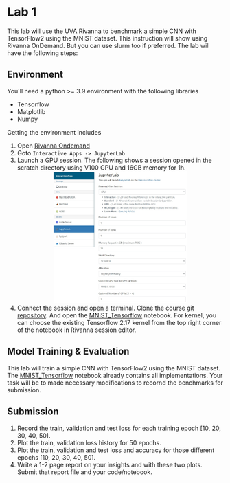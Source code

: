 # Lab 1

This lab will use the UVA Rivanna to benchmark a simple CNN with TensorFlow2 using the MNIST dataset. This instruction will show using Rivanna OnDemand. But you can use slurm too if preferred. The lab will have the following steps:

## Environment

You'll need a python >= 3.9 environment with the following libraries

* Tensorflow
* Matplotlib
* Numpy

Getting the environment includes

1. Open [Rivanna Ondemand](https://ood.hpc.virginia.edu/pun/sys/dashboard)
2. Goto `Interactive Apps -> JupyterLab`
3. Launch a GPU session. The following shows a session opened in the scratch directory using V100 GPU and 16GB memory for 1h. <div align="center"> <img src='./rivanna%20ondemand.jpg' width='65%' /> </div>
4. Connect the session and open a terminal. Clone the course [git repository](https://github.com/UVA-MLSys/DS7406-Spring-2025). And open the [MNIST_Tensorflow](./MNIST_TensorFlow.ipynb) notebook. For kernel, you can choose the existing Tensorflow 2.17 kernel from the top right corner of the notebook in Rivanna session editor.

## Model Training & Evaluation

This lab will train a simple CNN with TensorFlow2 using the MNIST dataset. The [MNIST_Tensorflow](./MNIST_TensorFlow.ipynb) notebook already contains all implementations. Your task will be to made necessary modifications to recornd the benchmarks for submission.

## Submission

1. Record the train, validation and test loss for each training epoch [10, 20, 30, 40, 50].
2. Plot the train, validation loss history for 50 epochs.
3. Plot the train, validation and test loss and accuracy for those different epochs [10, 20, 30, 40, 50].
4. Write a 1-2 page report on your insights and with these two plots. Submit that report file and your code/notebook.
